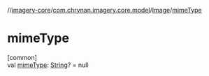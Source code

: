 //[imagery-core](../../../index.md)/[com.chrynan.imagery.core.model](../index.md)/[Image](index.md)/[mimeType](mime-type.md)

# mimeType

[common]\
val [mimeType](mime-type.md): [String](https://kotlinlang.org/api/latest/jvm/stdlib/kotlin/-string/index.html)? = null
